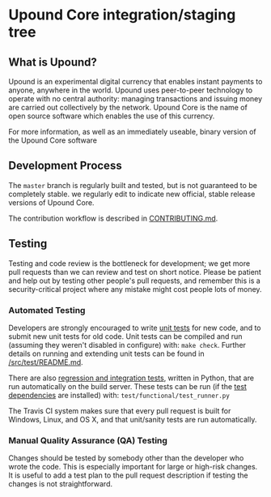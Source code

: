 Upound Core integration/staging tree
=====================================

What is Upound?
----------------

Upound is an experimental digital currency that enables instant payments to
anyone, anywhere in the world. Upound uses peer-to-peer technology to operate
with no central authority: managing transactions and issuing money are carried
out collectively by the network. Upound Core is the name of open source
software which enables the use of this currency.

For more information, as well as an immediately useable, binary version of
the Upound Core software

Development Process
-------------------

The `master` branch is regularly built and tested, but is not guaranteed to be
completely stable. we regularly edit to indicate new official, stable release versions of Upound Core.

The contribution workflow is described in [CONTRIBUTING.md](CONTRIBUTING.md).


Testing
-------

Testing and code review is the bottleneck for development; we get more pull
requests than we can review and test on short notice. Please be patient and help out by testing
other people's pull requests, and remember this is a security-critical project where any mistake might cost people
lots of money.

### Automated Testing

Developers are strongly encouraged to write [unit tests](src/test/README.md) for new code, and to
submit new unit tests for old code. Unit tests can be compiled and run
(assuming they weren't disabled in configure) with: `make check`. Further details on running
and extending unit tests can be found in [/src/test/README.md](/src/test/README.md).

There are also [regression and integration tests](/test), written
in Python, that are run automatically on the build server.
These tests can be run (if the [test dependencies](/test) are installed) with: `test/functional/test_runner.py`

The Travis CI system makes sure that every pull request is built for Windows, Linux, and OS X, and that unit/sanity tests are run automatically.

### Manual Quality Assurance (QA) Testing

Changes should be tested by somebody other than the developer who wrote the
code. This is especially important for large or high-risk changes. It is useful
to add a test plan to the pull request description if testing the changes is
not straightforward.

